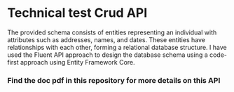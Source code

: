# Technical test Crud API

The provided schema consists of entities representing an individual with attributes such as
addresses, names, and dates. These entities have relationships with each other, forming a
relational database structure.
I have used the Fluent API approach to design the database schema using a code-first approach
using Entity Framework Core.

### Find the doc pdf in this repository for more details on this API
